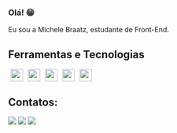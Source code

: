 ### Olá! 😁

Eu sou a Michele Braatz, estudante de Front-End.

## Ferramentas e Tecnologias
<div>
<img loading="lazy" src="https://cdn.jsdelivr.net/gh/devicons/devicon/icons/figma/figma-original.svg" width="25" height="25" hspace="5"/><a href="https://cursos.alura.com.br/certificate/mbraaatz/html5-css3-formularios-tabelas"><img loading="lazy" src="https://cdn.jsdelivr.net/gh/devicons/devicon/icons/html5/html5-original.svg" width="25" height="25" hspace="5"/></a><a href="https://cursos.alura.com.br/certificate/mbraaatz/html5-css3-avancando-css"><img loading="lazy" src="https://cdn.jsdelivr.net/gh/devicons/devicon/icons/css3/css3-original.svg" width="25" height="25" hspace="5"/></a><img loading="lazy" src="https://cdn.jsdelivr.net/gh/devicons/devicon/icons/php/php-original.svg" width="25" height="25" hspace="5"/><a href="https://cursos.alura.com.br/certificate/6d12ceed-b67d-490b-9612-06bd8dfc9e6e"><img loading="lazy" src="https://cdn.jsdelivr.net/gh/devicons/devicon/icons/javascript/javascript-original.svg" width="25" height="25" hspace="5"/></a>
</div>

## Contatos:

<div>
<a href="https://instagram.com/mbraaatz" target="_blank"><img loading="lazy" src="https://img.shields.io/badge/-Instagram-%23E4405F?style=for-the-badge&logo=instagram&logoColor=white" target="_blank"></a>
<a href="mailto:mbraaatz@gmail.com"><img loading="lazy" src="https://img.shields.io/badge/Gmail-D14836?style=for-the-badge&logo=gmail&logoColor=white" target="_blank"></a>
<a href="https://www.linkedin.com/in/grasiela-michele-braatz-680299139/" target="_blank"><img loading="lazy" src="https://img.shields.io/badge/-LinkedIn-%230077B5?style=for-the-badge&logo=linkedin&logoColor=white" target="_blank"></a>   
</div>

